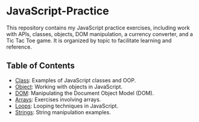 # JavaScript-Practice
This repository contains my JavaScript practice exercises, including work with APIs, classes, objects, DOM manipulation, a currency converter, and a Tic Tac Toe game. It is organized by topic to facilitate learning and reference.



## Table of Contents

- [Class](Class): Examples of JavaScript classes and OOP.
- [Object](Object): Working with objects in JavaScript.
- [DOM](DOM): Manipulating the Document Object Model (DOM).
- [Arrays](Arrays): Exercises involving arrays.
- [Loops](Loops): Looping techniques in JavaScript.
- [Strings](Strings): String manipulation examples.
